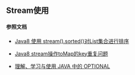 ## Stream使用

#### 参照文档

- [Java8 使用 stream().sorted()对List集合进行排序](https://www.cnblogs.com/codecat/p/10873757.html)

- [Java8 stream操作toMap的key重复问题 ](https://blog.csdn.net/kingmax54212008/article/details/98489696)

- [理解、学习与使用 JAVA 中的 OPTIONAL](https://www.cnblogs.com/zhangboyu/p/7580262.html)

